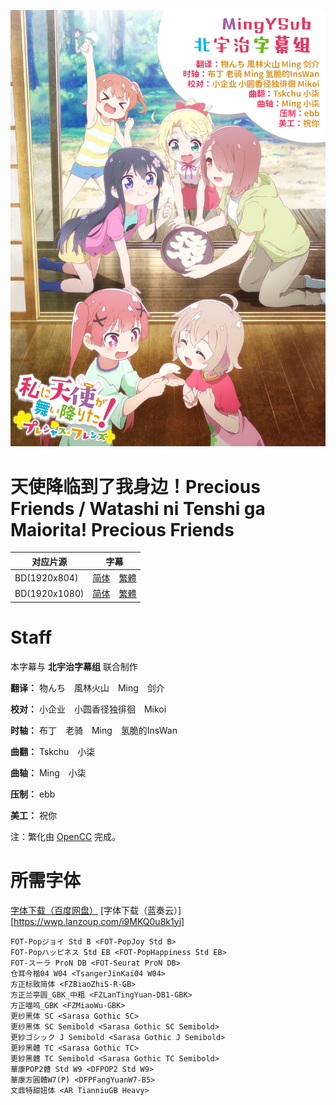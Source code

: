 ![海报](Poster.png)

# 天使降临到了我身边！Precious Friends / Watashi ni Tenshi ga Maiorita! Precious Friends
| 对应片源 | 字幕 |
| -------- | ---- |
| BD(1920x804) | [简体](https://raw.githubusercontent.com/MingYSub/SubArchive/main/Archive/Watashi%20ni%20Tenshi%20ga%20Maiorita%21%20Precious%20Friends/%5BKitaujiSub%26MingY%5D%20Watashi%20ni%20Tenshi%20ga%20Maiorita%21%20Precious%20Friends.CHS.ass)　[繁體](https://raw.githubusercontent.com/MingYSub/SubArchive/main/Archive/Watashi%20ni%20Tenshi%20ga%20Maiorita%21%20Precious%20Friends/%5BKitaujiSub%26MingY%5D%20Watashi%20ni%20Tenshi%20ga%20Maiorita%21%20Precious%20Friends.CHT.ass) |
| BD(1920x1080) | [简体](https://raw.githubusercontent.com/MingYSub/SubArchive/main/Archive/Watashi%20ni%20Tenshi%20ga%20Maiorita%21%20Precious%20Friends/%5BKitaujiSub%26MingY%5D%20Watashi%20ni%20Tenshi%20ga%20Maiorita%21%20Precious%20Friends.CHS_1080.ass)　[繁體](https://raw.githubusercontent.com/MingYSub/SubArchive/main/Archive/Watashi%20ni%20Tenshi%20ga%20Maiorita%21%20Precious%20Friends/%5BKitaujiSub%26MingY%5D%20Watashi%20ni%20Tenshi%20ga%20Maiorita%21%20Precious%20Friends.CHT_1080.ass) |

# Staff
本字幕与 **北宇治字幕组** 联合制作

**翻译：** 物んち　風林火山　Ming　剑介

**校对：** 小企业　小圆香径独徘徊　Mikoi

**时轴：** 布丁　老骑　Ming　氢脆的InsWan

**曲翻：** Tskchu　小柒

**曲轴：** Ming　小柒

**压制：** ebb

**美工：** 祝你

注：繁化由 [OpenCC](https://github.com/BYVoid/OpenCC) 完成。

# 所需字体
[字体下载（百度网盘）](https://pan.baidu.com/s/1uUycTTHG0MhRDiE--QtxZw?pwd=1234) [字体下载（蓝奏云）][https://wwp.lanzoup.com/i9MKQ0u8k1yj]

```
FOT-Popジョイ Std B <FOT-PopJoy Std B>
FOT-Popハッピネス Std EB <FOT-PopHappiness Std EB>
FOT-スーラ ProN DB <FOT-Seurat ProN DB>
仓耳今楷04 W04 <TsangerJinKai04 W04>
方正标致简体 <FZBiaoZhiS-R-GB>
方正兰亭圆_GBK_中粗 <FZLanTingYuan-DB1-GBK>
方正喵呜_GBK <FZMiaoWu-GBK>
更纱黑体 SC <Sarasa Gothic SC>
更纱黑体 SC Semibold <Sarasa Gothic SC Semibold>
更紗ゴシック J Semibold <Sarasa Gothic J Semibold>
更紗黑體 TC <Sarasa Gothic TC>
更紗黑體 TC Semibold <Sarasa Gothic TC Semibold>
華康POP2體 Std W9 <DFPOP2 Std W9>
華康方圓體W7(P) <DFPFangYuanW7-B5>
文鼎特甜妞体 <AR TianniuGB Heavy>
```